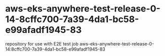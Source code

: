 # aws-eks-anywhere-test-release-0-14-8cffc700-7a39-4da1-bc58-e99afadf1945-83
repository for use with E2E test job aws-eks-anywhere-test-release-0-14:8cffc700-7a39-4da1-bc58-e99afadf1945-83

